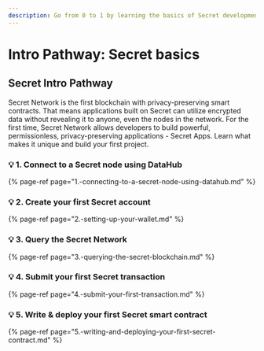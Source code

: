 ```yaml
---
description: Go from 0 to 1 by learning the basics of Secret development
---
```


# Intro Pathway: Secret basics

## Secret Intro Pathway

Secret Network is the first blockchain with privacy-preserving smart contracts. That means applications built on Secret can utilize encrypted data without revealing it to anyone, even the nodes in the network. For the first time, Secret Network allows developers to build powerful, permissionless, privacy-preserving applications - Secret Apps. Learn what makes it unique and build your first project.

### 💡 1. Connect to a Secret node using DataHub

{% page-ref page="1.-connecting-to-a-secret-node-using-datahub.md" %}

### 💡 2. Create your first Secret account 

{% page-ref page="2.-setting-up-your-wallet.md" %}

### 💡 3. Query the Secret Network 

{% page-ref page="3.-querying-the-secret-blockchain.md" %}

### 💡 4. Submit your first Secret transaction

{% page-ref page="4.-submit-your-first-transaction.md" %}

### 💡 5. Write & deploy your first Secret smart contract

{% page-ref page="5.-writing-and-deploying-your-first-secret-contract.md" %}

